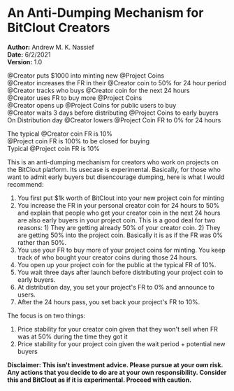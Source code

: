 # An Anti-Dumping Mechanism for BitClout Creators
**Author:** Andrew M. K. Nassief \
**Date:** 6/2/2021 \
**Version:** 1.0

@Creator puts $1000 into minting new @Project Coins \
@Creator increases the FR in their @Creator coin to 50% for 24 hour period \
@Creator tracks who buys @Creator coin for the next 24 hours \
@Creator uses FR to buy more @Project Coins \
@Creator opens up @Project Coins for public users to buy \
@Creator waits 3 days before distributing @Project Coins to early buyers \
On Distribution day @Creator lowers @Project Coin FR to 0% for 24 hours

The typical @Creator coin FR is 10% \
@Project coin FR is 100% to be closed for buying \
Typical @Project coin FR is 10%

This is an anti-dumping mechanism for creators who work on projects on the BitClout platform. Its usecase is experimental. Basically, for those who want to admit early buyers but disencourage dumping, here is what I would recommend:

1. You first put $1k worth of BitClout into your new project coin for minting
2. You increase the FR in your personal creator coin for 24 hours to 50% and explain that people who get your creator coin in the next 24 hours are also early buyers in your project coin. This is a good deal for two reasons: 1) They are getting already 50% of your creator coin. 2) They are getting 50% into the project coin. Basically it is as if the FR was 0% rather than 50%.
3. You use your FR to buy more of your project coins for minting. You keep track of who bought your creator coins during those 24 hours.
4. You open up your project coin for the public at the typical FR of 10%.
5. You wait three days after launch before distributing your project coin to early buyers.
6. At distribution day, you set your project's FR to 0% and announce to users.
7. After the 24 hours pass, you set back your project's FR to 10%.

The focus is on two things: 
1) Price stability for your creator coin given that they won't sell when FR was at 50% during the time they got it
2) Price stability for your project coin given the wait period + potential new buyers

**Disclaimer: This isn't investment advice. Please pursue at your own risk. Any actions that you decide to do are at your own responsibility. Consider this and BitClout as if it is experimental. Proceed with caution.**
